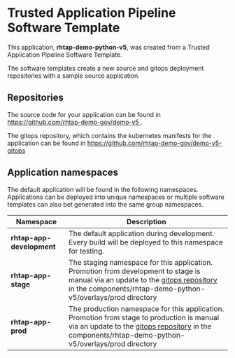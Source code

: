 # Trusted Application Pipeline Software Template

This application, **rhtap-demo-python-v5**, was created from a Trusted Application Pipeline Software Template.

The software templates create a new source and gitops deployment repositories with a sample source application. 

## Repositories

The source code for your application can be found in [https://github.com/rhtap-demo-gov/demo-v5 ](https://github.com/rhtap-demo-gov/demo-v5 ).
 
The gitops repository, which contains the kubernetes manifests for the application can be found in 
[https://github.com/rhtap-demo-gov/demo-v5-gitops ](https://github.com/rhtap-demo-gov/demo-v5-gitops ) 

## Application namespaces 

The default application will be found in the following namespaces. Applications can be deployed into unique namespaces or multiple software templates can also bet generated into the same group namespaces.  

|  Namespace   |  Description   |  
| -------- | -------- |   
| **rhtap-app-development** | The default application during development. Every build will be deployed to this namespace for testing. | 
| **rhtap-app-stage** | The staging namespace for this application. Promotion from development to stage is manual via an update to the [gitops repository](https://github.com/rhtap-demo-gov/demo-v5-gitops ) in the components/rhtap-demo-python-v5/overlays/prod directory |  
| **rhtap-app-prod** | The production namespace for this application. Promotion from stage to production is manual via an update to the [gitops repository](https://github.com/rhtap-demo-gov/demo-v5-gitops ) in the components/rhtap-demo-python-v5/overlays/prod directory | 